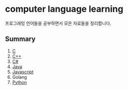 # computer language learning

프로그래밍 언어들을 공부하면서 모은 자료들을 정리합니다.

## Summary

1. [C](./c/c-main.md)
2. [C++](./cpp/cpp-main.md)
3. [C#](./csharp/csharp-main.md)
4. [Java](./java/java-main.md)
5. [Javascript](./javascript/javascript-main.md)
6. Golang
7. [Python](./python/python-main.md)
